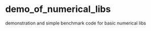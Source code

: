demo_of_numerical_libs
======================

demonstration and simple benchmark code for basic numerical libs
